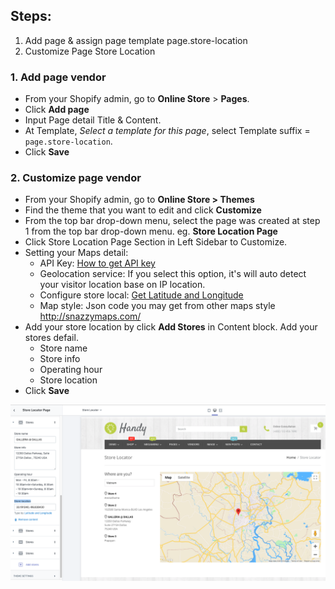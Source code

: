 ## Steps:
1. Add page & assign page template page.store-location
2. Customize Page Store Location

### 1. Add page vendor

* From your Shopify admin, go to **Online Store** &gt; **Pages**.
* Click **Add page**
* Input Page detail Title & Content.
* At Template, _Select a template for this page_, select Template suffix = `page.store-location`.
* Click **Save**

### 2. Customize page vendor

* From your Shopify admin, go to **Online Store &gt; Themes**
* Find the theme that you want to edit and click **Customize**
* From the top bar drop-down menu, select the page was created at step 1 from the top bar drop-down menu.
eg. **Store Location Page**
* Click Store Location Page Section in Left Sidebar to Customize.
* Setting your Maps detail:
    * API Key: [How to get API key](https://arenathemes.freshdesk.com/support/solutions/articles/6000209417-creating-a-google-maps-api-key)
    * Geolocation service: If you select this option, it's will auto detect your visitor location base on IP location.
    * Configure store local: [Get Latitude and Longitude](https://www.latlong.net/)
    * Map style: Json code you may get from other maps style http://snazzymaps.com/
* Add your store location  by click **Add Stores** in Content block. Add your stores defail.
    * Store name
    * Store info
    * Operating hour
    * Store location
* Click **Save**

![](/assets/storelocator.png)

